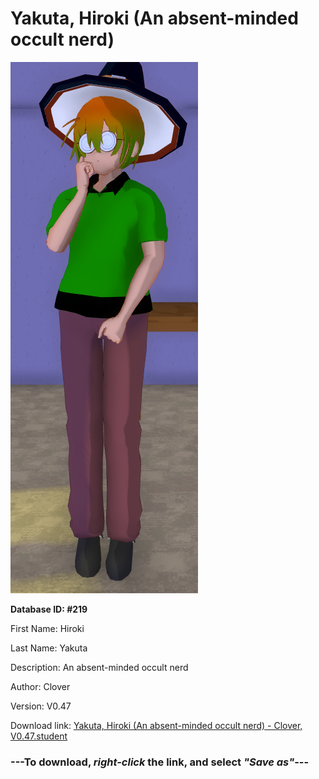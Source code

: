 # Yakuta, Hiroki (An absent-minded occult nerd)

<img src="https://raw.githubusercontent.com/Arbiter1223/Daigaku-Gurashi-Custom-Students/master/Students/Files/Yakuta%2C%20Hiroki%20(An%20absent-minded%20occult%20nerd).png" title="Yakuta, Hiroki (An absent-minded occult nerd) - Clover, V0.47">

**Database ID: #219**

First Name: Hiroki

Last Name: Yakuta

Description: An absent-minded occult nerd

Author: Clover

Version: V0.47

Download link: <a href="https://raw.githubusercontent.com/Arbiter1223/Daigaku-Gurashi-Custom-Students/master/Students/Files/Yakuta%2C%20Hiroki%20(An%20absent-minded%20occult%20nerd)%20-%20Clover%2C%20V0.47.student">Yakuta, Hiroki (An absent-minded occult nerd) - Clover, V0.47.student</a>

### ---**To download, _right-click_ the link, and select _"Save as"_**---
